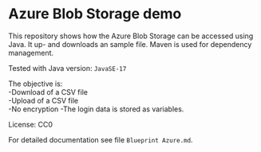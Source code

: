 # Azure Blob Storage demo
This repository shows how the Azure Blob Storage can be accessed using Java. It up- and downloads an sample file. Maven is used for dependency management.

Tested with Java version: `JavaSE-17`

The objective is:  
-Download of a CSV file  
-Upload of a CSV file  
-No encryption
-The login data is stored as variables.  

License: CC0

For detailed documentation see file `Blueprint Azure.md`.